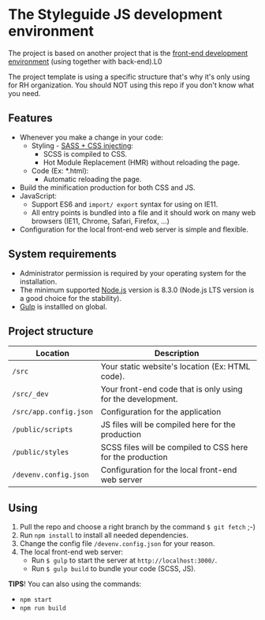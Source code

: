 # The Styleguide JS development environment
The project is based on another project that is the [front-end development environment](https://github.com/nguyenkhois/rh-build-environment) (using together with back-end).L0

The project template is using a specific structure that's why it's only using for RH organization. You should NOT using this repo if you don't know what you need.

## Features
* Whenever you make a change in your code:
   * Styling - [SASS + CSS injecting](https://www.browsersync.io/docs/gulp#gulp-sass-css):
      * SCSS is compiled to CSS.
      * Hot Module Replacement (HMR) without reloading the page.
   * Code (Ex: *.html):
      * Automatic reloading the page.
* Build the minification production for both CSS and JS.
* JavaScript:
   * Support ES6 and `import/ export` syntax for using on IE11.
   * All entry points is bundled into a file and it should work on many web browsers (IE11, Chrome, Safari, Firefox, ...)
* Configuration for the local front-end web server is simple and flexible.

## System requirements
* Administrator permission is required by your operating system for the installation.
* The minimum supported [Node.js](https://nodejs.org/) version is 8.3.0 (Node.js LTS version is a good choice for the stability).
* [Gulp](https://gulpjs.com/) is installled on global.

## Project structure
|Location|Description|
|---|---|
|`/src`|Your static website's location (Ex: HTML code).|
|`/src/_dev`|Your front-end code that is only using for the development.|
|`/src/app.config.json`|Configuration for the application|
|`/public/scripts`|JS files will be compiled here for the production|
|`/public/styles`|SCSS files will be compiled to CSS here for the production|
|`/devenv.config.json`|Configuration for the local front-end web server|

## Using
1. Pull the repo and choose a right branch by the command `$ git fetch` ;-)
2. Run `npm install` to install all needed dependencies.
3. Change the config file `/devenv.config.json` for your reason.
4. The local front-end web server:
   * Run `$ gulp` to start the server at `http://localhost:3000/`.
   * Run `$ gulp build` to bundle your code (SCSS, JS).

__TIPS__! You can also using the commands:
* `npm start`
* `npm run build`